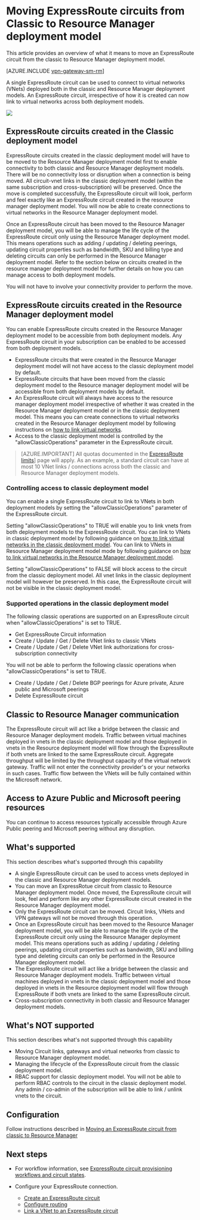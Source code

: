 <properties
   pageTitle="Moving ExpressRoute circuits from Classic to Resource Manager | Microsoft Azure"
   description="This page provides an overview of what you need to know about bridging classic and Resource Manager deployment models."
   documentationCenter="na"
   services="expressroute"
   authors="ganesr"
   manager="carmonm"
   editor=""/>
<tags
   ms.service="expressroute"
   ms.devlang="na"
   ms.topic="get-started-article"
   ms.tgt_pltfrm="na"
   ms.workload="infrastructure-services"
   ms.date="04/01/2016"
   ms.author="ganesr"/>

# Moving ExpressRoute circuits from Classic to Resource Manager deployment model

This article provides an overview of what it means to move an ExpressRoute circuit from the classic to Resource Manager deployment model. 

[AZURE.INCLUDE [vpn-gateway-sm-rm](../../includes/vpn-gateway-sm-rm-include.md)]

A single ExpressRoute circuit can be used to connect to virtual networks (VNets) deployed both in the classic and  Resource Manager deployment models. An ExpressRoute circuit, irrespective of how it is created can now link to virtual networks across both deployment models.

![](./media/expressroute-move/expressroute-move-1.png)

## ExpressRoute circuits created in the Classic deployment model

ExpressRoute circuits created in the classic deployment model will have to be moved to the Resource Manager deployment model first to enable connectivity to both classic and Resource Manager deployment models. There will be no connectivity loss or disruption when a connection is being moved. All circuit-vnet links in the classic deployment model (within the same subscription and cross-subscription) will be preserved. Once the move is completed successfully, the ExpressRoute circuit will look, perform and feel exactly like an ExpressRoute circuit created in the resource manager deployment model. You will now be able to create connections to virtual networks in the Resource Manager deployment model. 

Once an ExpressRoute circuit has been moved to the Resource Manager deployment model, you will be able to manage the life cycle of the ExpressRoute circuit only using the Resource Manager deployment model. This means operations such as adding / updating / deleting peerings, updating circuit properties such as bandwidth, SKU and billing type and deleting circuits can only be performed in the Resource Manager deployment model. Refer to the section below on circuits created in the resource manager deployment model for further details on how you can manage access to both deployment models.

You will not have to involve your connectivity provider to perform the move. 

## ExpressRoute circuits created in the Resource Manager  deployment model

You can enable ExpressRoute circuits created in the Resource Manager deployment model to be accessible from both deployment models. Any ExpressRoute circuit in your subscription can be enabled to be accessed from both deployment models. 

- ExpressRoute circuits that were created in the Resource Manager deployment model will not have access to the classic deployment model by default.
- ExpressRoute circuits that have been moved from the classic deployment model to the Resource manager deployment model will be accessible from both deployment models by default.
- An ExpressRoute circuit will always have access to the resource manager deployment model irrespective of whether it was created in the Resource Manager deployment model or in the classic deployment model. This means you can create connections to virtual networks created in the Resource Manager deployment model by following instructions on [how to link virtual networks](expressroute-howto-linkvnet-arm.md). 
- Access to the classic deployment model is controlled by the "allowClassicOperations" parameter in the ExpressRoute circuit. 

>[AZURE.IMPORTANT] All quotas documented in the [ExpressRoute limits](../../includes/expressroute-limits.md)] page will apply. As an example, a standard circuit can have at most 10 VNet links / connections across both the classic and Resource Manager deployment models. 


### Controlling access to classic deployment model

You can enable a single ExpressRoute circuit to link to VNets in both deployment models by setting the "allowClassicOperations" parameter of the ExpressRoute circuit.

Setting "allowClassicOperations" to TRUE will enable you to link vnets from both deployment models to the ExpressRoute circuit. You can link to VNets in classic deployment model by following guidance on [how to link virtual networks in the classic deployment model](expressroute-howto-linkvnet-classic.md). You can link to VNets in Resource Manager deployment model mode by following guidance on [how to link virtual networks in the Resource Manager deployment model](expressroute-howto-linkvnet-arm.md).

Setting "allowClassicOperations" to FALSE will block access to the circuit from the classic deployment model. All vnet links in the classic deployment model will however be preserved. In this case, the ExpressRoute circuit will not be visible in the classic deployment model.

### Supported operations in the classic deployment model

The following classic operations are supported on an ExpressRoute circuit when "allowClassicOperations" is set to TRUE.

 - Get ExpressRoute Circuit information
 - Create / Update / Get / Delete VNet links to classic VNets
 - Create / Update / Get / Delete VNet link authorizations for cross-subscription connectivity

You will not be able to perform the following classic operations when "allowClassicOperations" is set to TRUE.

 - Create / Update / Get / Delete BGP peerings for Azure private, Azure public and Microsoft peerings
 - Delete ExpressRoute circuit

## Classic to Resource Manager communication

The ExpressRoute circuit will act like a bridge between the classic and Resource Manager deployment models. Traffic between virtual machines deployed in vnets in the classic deployment model and those deployed in vnets in the Resource deployment model will flow through the ExpressRoute if both vnets are linked to the same ExpressRoute circuit. Aggregate throughput will be limited by the throughput capacity of the virtual network gateway. Traffic will not enter the connectivity provider's or your networks in such cases. Traffic flow between the VNets will be fully contained within the Microsoft network. 

## Access to Azure Public and Microsoft peering resources

You can continue to access resources typically accessible through Azure Public peering and Microsoft peering without any disruption.  

## What's supported

This section describes what's supported through this capability

 - A single ExpressRoute circuit can be used to access vnets deployed in the classic and Resource Manager deployment models.
 - You can move an ExpressRotue circuit from classic to Resource Manager deployment model. Once moved, the ExpressRoute circuit will look, feel and perform like any other ExpressRoute circuit created in the Resource Manager deployment model.
 - Only the ExpressRoute circuit can be moved. Circuit links, VNets and VPN gateways will not be moved through this operation.
 - Once an ExpressRoute circuit has been moved to the Resource Manager deployment model, you will be able to manage the life cycle of the ExpressRoute circuit only using the Resource Manager deployment model. This means operations such as adding / updating / deleting peerings, updating circuit properties such as bandwidth, SKU and billing type and deleting circuits can only be performed in the Resource Manager deployment model.
 - The ExpressRoute circuit will act like a bridge between the classic and Resource Manager deployment models. Traffic between virtual machines deployed in vnets in the classic deployment model and those deployed in vnets in the Resource deployment model will flow through ExpressRoute if both vnets are linked to the same ExpressRoute circuit. 
 - Cross-subscription connectivity in both classic and Resource Manager deployment models.

## What's NOT supported

This section describes what's not supported through this capability

 - Moving Circuit links, gateways and virtual networks from classic to Resource Manager deployment model.
 - Managing the lifecycle of the ExpressRoute circuit from the classic deployment model.
 - RBAC support for classic deployment model. You will not be able to perform RBAC controls to the circuit in the classic deployment model. Any admin / co-admin of the subscription will be able to link / unlink vnets to the circuit.

## Configuration

Follow instructions described in [Moving an ExpressRoute circuit from classic to Resource Manager](expressroute-howto-move-arm.md)

## Next steps

- For workflow information, see [ExpressRoute circuit provisioning workflows and circuit states](expressroute-workflows.md).
- Configure your ExpressRoute connection.

	- [Create an ExpressRoute circuit](expressroute-howto-circuit-arm.md)
	- [Configure routing](expressroute-howto-routing-arm.md)
	- [Link a VNet to an ExpressRoute circuit](expressroute-howto-linkvnet-arm.md)
